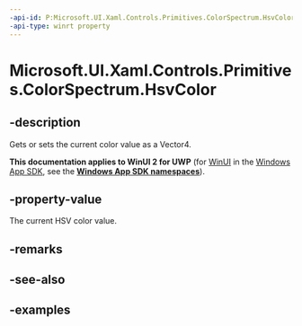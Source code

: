 ```yaml
---
-api-id: P:Microsoft.UI.Xaml.Controls.Primitives.ColorSpectrum.HsvColor
-api-type: winrt property
---
```

<!-- Property syntax.
public Vector4 HsvColor { get;  set; }
-->

# Microsoft.UI.Xaml.Controls.Primitives.ColorSpectrum.HsvColor


## -description

Gets or sets the current color value as a Vector4.


**This documentation applies to WinUI 2 for UWP** (for [WinUI](/windows/apps/winui/winui3/) in the [Windows App SDK](/windows/apps/windows-app-sdk/), see the **[Windows App SDK namespaces](/windows/windows-app-sdk/api/winrt/)**).

## -property-value

The current HSV color value.


## -remarks


## -see-also


## -examples


